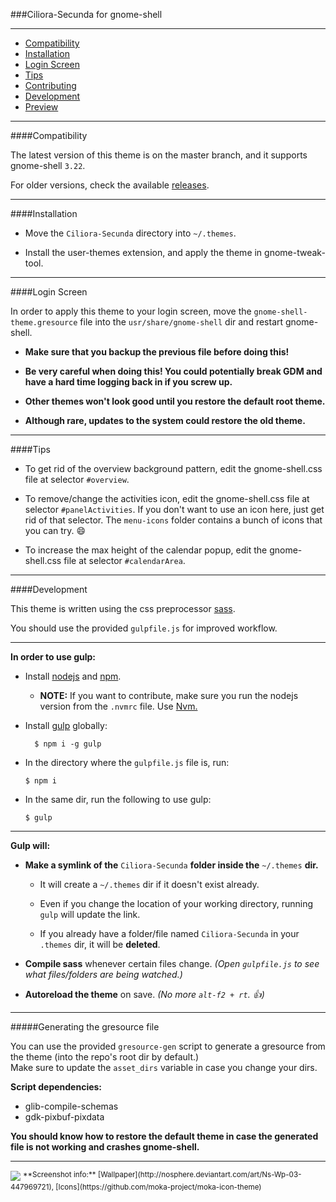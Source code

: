 ###Ciliora-Secunda for gnome-shell 

---

* [Compatibility](#compatibility)
* [Installation](#installation)
* [Login Screen](#login-screen)
* [Tips](#tips)
* [Contributing](CONTRIBUTING.md)
* [Development](#development)
* [Preview](#preview)

---

####Compatibility

The latest version of this theme is on the master branch, and it supports gnome-shell `3.22`.

For older versions, check the available [releases](../../releases).

---

####Installation

* Move the `Ciliora-Secunda` directory into `~/.themes`.

* Install the user-themes extension, and apply the theme in gnome-tweak-tool.

---

####Login Screen

In order to apply this theme to your login screen, move the `gnome-shell-theme.gresource` file into the `usr/share/gnome-shell` dir and restart gnome-shell.

* **Make sure that you backup the previous file before doing this!**

* **Be very careful when doing this! You could potentially break GDM and have a hard time logging back in if you screw up.**

* **Other themes won't look good until you restore the default root theme.**

* **Although rare, updates to the system could restore the old theme.**

---

####Tips

* To get rid of the overview background pattern, edit the gnome-shell.css file at selector `#overview`.

* To remove/change the activities icon, edit the gnome-shell.css file at selector `#panelActivities`. If you don't want to use an icon here, just get rid of that selector. The `menu-icons` folder contains a bunch of icons that you can try. :smile:

* To increase the max height of the calendar popup, edit the gnome-shell.css file at selector `#calendarArea`.

---

####Development

This theme is written using the css preprocessor [sass](http://sass-lang.com/).  

You should use the provided `gulpfile.js` for improved workflow.

---

**In order to use gulp:**

* Install [nodejs](https://nodejs.org/) and [npm](https://www.npmjs.com/).
    * **NOTE:** If you want to contribute, make sure you run the nodejs version from the `.nvmrc` file. Use [Nvm.](https://github.com/creationix/nvm)

* Install [gulp](http://gulpjs.com/) globally:

        $ npm i -g gulp

* In the directory where the `gulpfile.js` file is, run:

    ```
    $ npm i
    ```

* In the same dir, run the following to use gulp:

    ```
    $ gulp
    ```

---

**Gulp will:**

* **Make a symlink of the** `Ciliora-Secunda` **folder inside the** `~/.themes` **dir.**

    * It will create a `~/.themes` dir if it doesn't exist already.

    * Even if you change the location of your working directory, running `gulp` will update the link.

    * If you already have a folder/file named `Ciliora-Secunda` in your `.themes` dir, it will be __deleted__.

* **Compile sass** whenever certain files change. _(Open `gulpfile.js` to see what files/folders are being watched.)_

* **Autoreload the theme** on save. _(No more `alt-f2 + rt`. :+1:)_

---

#####Generating the gresource file

You can use the provided `gresource-gen` script to generate a gresource from the theme (into the repo's root dir by default.)  
Make sure to update the `asset_dirs` variable in case you change your dirs.

**Script dependencies:**

* glib-compile-schemas
* gdk-pixbuf-pixdata

**You should know how to restore the default theme in case the generated file is not working and crashes gnome-shell.**

---

<img src="http://orig11.deviantart.net/0c0c/f/2016/249/f/2/ciliora_secunda_shell_by_zagortenay333-d86qzm2.png" id="preview">
<sup>**Screenshot info:** [Wallpaper](http://nosphere.deviantart.com/art/Ns-Wp-03-447969721), [Icons](https://github.com/moka-project/moka-icon-theme)</sup>
